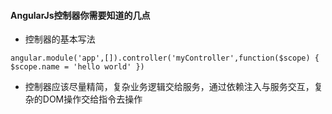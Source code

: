 #### AngularJs控制器你需要知道的几点

* 控制器的基本写法

```
angular.module('app',[]).controller('myController',function($scope) { $scope.name = 'hello world' })
```

* 控制器应该尽量精简，复杂业务逻辑交给服务，通过依赖注入与服务交互，复杂的DOM操作交给指令去操作



